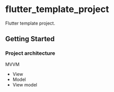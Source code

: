 # flutter_template_project

Flutter template project.



## Getting Started

### Project architecture
MVVM
* View
* Model
* View model
